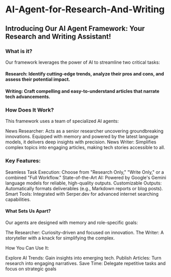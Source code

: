 # AI-Agent-for-Research-And-Writing

## Introducing Our AI Agent Framework: Your Research and Writing Assistant!

### What is it? 
Our framework leverages the power of AI to streamline two critical tasks:

#### Research: Identify cutting-edge trends, analyze their pros and cons, and assess their potential impact.
#### Writing: Craft compelling and easy-to-understand articles that narrate tech advancements.

### How Does It Work?

This framework uses a team of specialized AI agents:

News Researcher: Acts as a senior researcher uncovering groundbreaking innovations. Equipped with memory and powered by the latest language models, it delivers deep insights with precision.
News Writer: Simplifies complex topics into engaging articles, making tech stories accessible to all.

### Key Features:

Seamless Task Execution: Choose from "Research Only," "Write Only," or a combined "Full Workflow."
State-of-the-Art AI: Powered by Google's Gemini language models for reliable, high-quality outputs.
Customizable Outputs: Automatically formats deliverables (e.g., Markdown reports or blog posts).
Smart Tools: Integrated with Serper.dev for advanced internet searching capabilities.

#### What Sets Us Apart?
Our agents are designed with memory and role-specific goals:

The Researcher: Curiosity-driven and focused on innovation.
The Writer: A storyteller with a knack for simplifying the complex.

How You Can Use It:

Explore AI Trends: Gain insights into emerging tech.
Publish Articles: Turn research into engaging narratives.
Save Time: Delegate repetitive tasks and focus on strategic goals
